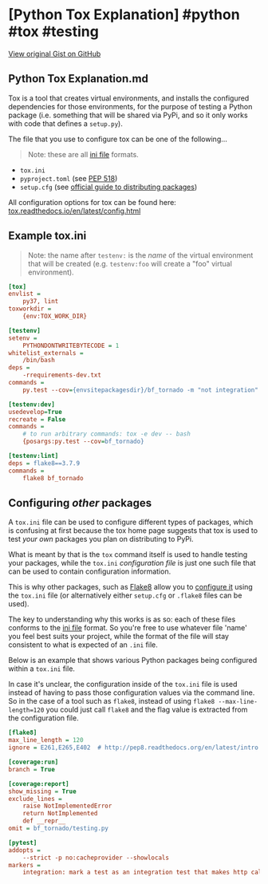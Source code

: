 # [Python Tox Explanation] #python #tox #testing

[View original Gist on GitHub](https://gist.github.com/Integralist/16f406bcbb3e591901b88a81438ee704)

## Python Tox Explanation.md

Tox is a tool that creates virtual environments, and installs the configured dependencies for those environments, for the purpose of testing a Python package (i.e. something that will be shared via PyPi, and so it only works with code that defines a `setup.py`).

The file that you use to configure tox can be one of the following...

> Note: these are all [ini file](https://en.wikipedia.org/wiki/INI_file) formats.

- `tox.ini`
- `pyproject.toml` (see [PEP 518](https://www.python.org/dev/peps/pep-0518/))
- `setup.cfg` (see [official guide to distributing packages](https://packaging.python.org/guides/distributing-packages-using-setuptools/))

All configuration options for tox can be found here:
[tox.readthedocs.io/en/latest/config.html](https://tox.readthedocs.io/en/latest/config.html)

## Example tox.ini

> Note: the name after `testenv:` is the _name_ of the virtual environment that will be created (e.g. `testenv:foo` will create a "foo" virtual environment).

```ini
[tox]
envlist = 
    py37, lint
toxworkdir = 
    {env:TOX_WORK_DIR}

[testenv]
setenv =
    PYTHONDONTWRITEBYTECODE = 1
whitelist_externals =
    /bin/bash
deps = 
    -rrequirements-dev.txt
commands =
    py.test --cov={envsitepackagesdir}/bf_tornado -m "not integration"

[testenv:dev]
usedevelop=True
recreate = False
commands =
    # to run arbitrary commands: tox -e dev -- bash
    {posargs:py.test --cov=bf_tornado}

[testenv:lint]
deps = flake8==3.7.9
commands =
    flake8 bf_tornado
```

## Configuring _other_ packages

A `tox.ini` file can be used to configure different types of packages, which is confusing at first because the tox home page suggests that tox is used to test _your own_ packages you plan on distributing to PyPi.

What is meant by that is the `tox` command itself is used to handle testing your packages, while the `tox.ini` _configuration file_ is just one such file that can be used to contain configuration information.

This is why other packages, such as [Flake8](https://flake8.pycqa.org/en/latest/index.html) allow you to [configure it](https://flake8.pycqa.org/en/latest/user/configuration.html) using the `tox.ini` file (or alternatively either `setup.cfg` or `.flake8` files can be used). 

The key to understanding why this works is as so: each of these files conforms to the [ini file](https://en.wikipedia.org/wiki/INI_file) format. So you're free to use whatever file 'name' you feel best suits your project, while the format of the file will stay consistent to what is expected of an `.ini` file.

Below is an example that shows various Python packages being configured within a `tox.ini` file.

In case it's unclear, the configuration inside of the `tox.ini` file is used instead of having to pass those configuration values via the command line. So in the case of a tool such as `flake8`, instead of using `flake8 --max-line-length=120` you could just call `flake8` and the flag value is extracted from the configuration file.

```ini
[flake8]
max_line_length = 120
ignore = E261,E265,E402  # http://pep8.readthedocs.org/en/latest/intro.html#error-codes

[coverage:run]
branch = True

[coverage:report]
show_missing = True
exclude_lines =
    raise NotImplementedError
    return NotImplemented
    def __repr__
omit = bf_tornado/testing.py

[pytest]
addopts = 
    --strict -p no:cacheprovider --showlocals
markers =
    integration: mark a test as an integration test that makes http calls.
```

